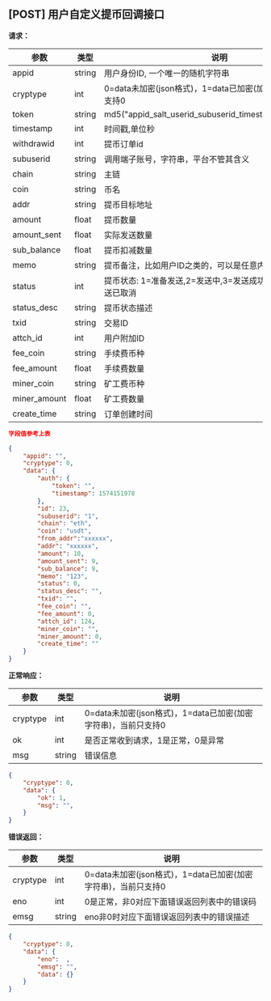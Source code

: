 ## [POST] 用户自定义提币回调接口

**请求：**

|参数       |类型   |说明                                                        |  
| --          |--     | --                                                     |
|appid        |string |用户身份ID, 一个唯一的随机字符串                            |   
|cryptype     |int    |0=data未加密(json格式)，1=data已加密(加密字符串)，当前只支持0 | 
|token        |string |md5("appid_salt_userid_subuserid_timestamp_addr_memo")  |
|timestamp    |int    |时间戳,单位秒                                             |
|withdrawid   |int    |提币订单id                                               |
|subuserid    |string |调用端子账号，字符串，平台不管其含义                         |
|chain        |string |主链                                                    |
|coin         |string |币名                                                    |
|addr         |string |提币目标地址                                              |
|amount       |float  |提币数量                                                 |
|amount_sent  |float  |实际发送数量                                               |
|sub_balance  |float  |提币扣减数量                                                |
|memo         |string |提币备注，比如用户ID之类的，可以是任意内容                     |
|status       |int    |提币状态: 1=准备发送,2=发送中,3=发送成功,4=发送失败,5=发送已取消  |
|status_desc  |string |提币状态描述                                               |
|txid         |string |交易ID                                                  |
|attch_id     |int    |用户附加ID                                               |
|fee_coin     |string |手续费币种                                               |
|fee_amount   |float  |手续费数量                                               |
|miner_coin   |string |矿工费币种                                               |
|miner_amount |float  |矿工费数量                                               |
|create_time  |string |订单创建时间                                              |

```json
字段值参考上表

{
    "appid": "",
    "cryptype": 0,  
    "data": {
        "auth": {
            "token": "", 
            "timestamp": 1574151978     
        },
        "id": 23,     
        "subuserid": "1", 
        "chain": "eth",         
        "coin": "usdt",  
        "from_addr":"xxxxxx",       
        "addr": "xxxxxx",     
        "amount": 10,           
        "amount_sent": 9,       
        "sub_balance": 9,       
        "memo": "123",          
        "status": 0,            
        "status_desc": "",      
        "txid": "",                
        "fee_coin": "",            
        "fee_amount": 0,          
        "attch_id": 124,      
        "miner_coin": "",            
        "miner_amount": 0,          
        "create_time": ""         
    }
}
```

**正常响应：**

|参数      |类型   |说明                                                        |  
| --      |--     | --                                                        |
|cryptype |int    |0=data未加密(json格式)，1=data已加密(加密字符串)，当前只支持0    |   
|ok       |int    |是否正常收到请求，1是正常，0是异常                              | 
|msg      |string |错误信息                                                    |

```json
{
    "cryptype": 0,  
    "data": {
        "ok": 1,  
        "msg": "",
    }
}
```


**错误返回：**

|参数      |类型   |说明                                                                    |  
| --      |--     | --                                                                    |
|cryptype              |int    |0=data未加密(json格式)，1=data已加密(加密字符串)，当前只支持0    |   
|eno                   |int    |0是正常，非0对应下面错误返回列表中的错误码                       | 
|emsg                  |string |eno非0时对应下面错误返回列表中的错误描述                        |

```json
{
    "cryptype": 0,  
    "data": {
        "eno":  ,  
        "emsg": "",
        "data": {}
    }
}
```
